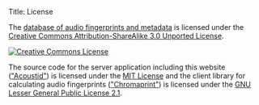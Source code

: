 Title: License

The [database of audio fingerprints and metadata][db] is licensed under the
[Creative Commons Attribution-ShareAlike 3.0 Unported License][cc].

[![Creative Commons License](http://i.creativecommons.org/l/by-sa/3.0/88x31.png)][cc]

The source code for the server application including this website
(["Acoustid"][server]) is licensed under the [MIT License][mit]
and the client library for calculating audio fingerprints (["Chromaprint"][fp])
is licensed under the [GNU Lesser General Public License 2.1][lgpl2].

[db]: http://acoustid.org/database
[cc]: http://creativecommons.org/licenses/by-sa/3.0/
[server]: http://acoustid.org/server
[fp]: http://acoustid.org/chromaprint
[gpl3]: http://www.gnu.org/licenses/gpl-3.0.html
[lgpl2]: http://www.gnu.org/licenses/lgpl-2.1.html
[mit]: http://creativecommons.org/licenses/MIT/
